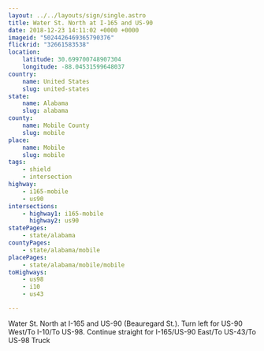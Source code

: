 ```yaml
---
layout: ../../layouts/sign/single.astro
title: Water St. North at I-165 and US-90
date: 2018-12-23 14:11:02 +0000 +0000
imageid: "5024426469365790376"
flickrid: "32661583538"
location:
    latitude: 30.699700748907304
    longitude: -88.04531599648037
country:
    name: United States
    slug: united-states
state:
    name: Alabama
    slug: alabama
county:
    name: Mobile County
    slug: mobile
place:
    name: Mobile
    slug: mobile
tags:
    - shield
    - intersection
highway:
    - i165-mobile
    - us90
intersections:
    - highway1: i165-mobile
      highway2: us90
statePages:
    - state/alabama
countyPages:
    - state/alabama/mobile
placePages:
    - state/alabama/mobile/mobile
toHighways:
    - us98
    - i10
    - us43

---
```

Water St. North at I-165 and US-90 (Beauregard St.).  Turn left for US-90 West/To I-10/To US-98.  Continue straight for I-165/US-90 East/To US-43/To US-98 Truck